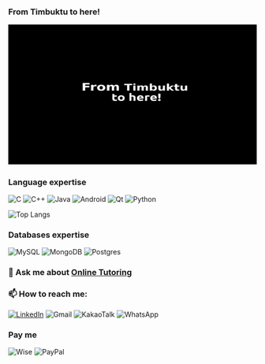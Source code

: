 ### From Timbuktu to here!
![From timbuktu](https://github.com/tumbutu/tumbutu/blob/main/train4github.gif?raw=true)

### Language expertise
![C](https://img.shields.io/badge/c-%2300599C.svg?style=for-the-badge&logo=c&logoColor=white) ![C++](https://img.shields.io/badge/c++-%2300599C.svg?style=for-the-badge&logo=c%2B%2B&logoColor=white) ![Java](https://img.shields.io/badge/java-%23ED8B00.svg?style=for-the-badge&logo=openjdk&logoColor=white) ![Android](https://img.shields.io/badge/Android-3DDC84?style=for-the-badge&logo=android&logoColor=white) ![Qt](https://img.shields.io/badge/Qt-%23217346.svg?style=for-the-badge&logo=Qt&logoColor=white) ![Python](https://img.shields.io/badge/python-3670A0?style=for-the-badge&logo=python&logoColor=ffdd54)

![Top Langs](https://github-readme-stats.vercel.app/api/top-langs/?username=tumbutu&layout=compact) 

### Databases expertise
![MySQL](https://img.shields.io/badge/mysql-%2300f.svg?style=for-the-badge&logo=mysql&logoColor=white)
![MongoDB](https://img.shields.io/badge/MongoDB-%234ea94b.svg?style=for-the-badge&logo=mongodb&logoColor=white)
![Postgres](https://img.shields.io/badge/postgres-%23316192.svg?style=for-the-badge&logo=postgresql&logoColor=white)

### 💬 Ask me about [Online Tutoring](https://preply.com/en/tutor/3564945) 

### 📫 How to reach me:
[![LinkedIn](https://img.shields.io/badge/linkedin-%230077B5.svg?style=for-the-badge&logo=linkedin&logoColor=white)](www.linkedin.com/in/nana-bayin-mcmensah-866730280) 
![Gmail](https://img.shields.io/badge/Gmail-D14836?style=for-the-badge&logo=gmail&logoColor=white) 
![KakaoTalk](https://img.shields.io/badge/kakaotalk-ffcd00.svg?style=for-the-badge&logo=kakaotalk&logoColor=000000) 
![WhatsApp](https://img.shields.io/badge/WhatsApp-25D366?style=for-the-badge&logo=whatsapp&logoColor=white)

### Pay me
![Wise](https://img.shields.io/badge/Wise-394e79?style=for-the-badge&logo=wise&logoColor=green)
![PayPal](https://img.shields.io/badge/PayPal-00457C?style=for-the-badge&logo=paypal&logoColor=white)


<!--

![tumbutu's GitHub stats](https://github-readme-stats.vercel.app/api?username=tumbutu&show=reviews)
**tumbutu/tumbutu** is a ✨ _special_ ✨ repository because its `README.md` (this file) appears on your GitHub profile.
![From timbuktu](https://www.dropbox.com/scl/fi/8xnc31vj4e4de7iv3ij0s/train4github.gif?rlkey=yhqnwumuuh05ll4ha3uxqiax4&dl=0)

Here are some ideas to get you started:

- 🔭 I’m currently working on ...
- 🌱 I’m currently learning ...
- 👯 I’m looking to collaborate on ...
- 🤔 I’m looking for help with ...
- 💬 Ask me about ...
- 📫 How to reach me: ...
- 😄 Pronouns: ...
- ⚡ Fun fact: ...
-->
